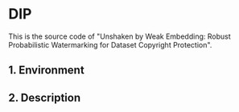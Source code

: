 # DIP

This is the source code of "Unshaken by Weak Embedding: Robust Probabilistic Watermarking for Dataset Copyright Protection".

## 1. Environment

## 2. Description
